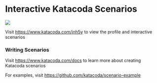 # Interactive Katacoda Scenarios

[![](http://shields.katacoda.com/katacoda/jnh5y/count.svg)](https://www.katacoda.com/jnh5y "Get your profile on Katacoda.com")

Visit https://www.katacoda.com/jnh5y to view the profile and interactive scenarios

### Writing Scenarios
Visit https://www.katacoda.com/docs to learn more about creating Katacoda scenarios

For examples, visit https://github.com/katacoda/scenario-example
